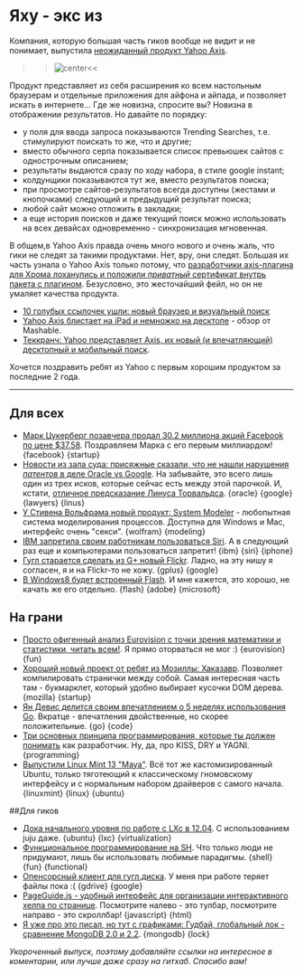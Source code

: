 # Яху - экс из
Компания, которую большая часть гиков вообще не видит и не понимает, выпустила [неожиданный продукт Yahoo Axis](http://axis.yahoo.com/).

>>![center](http://j.mp/MITYib)<<

Продукт представляет из себя расширения ко всем настольным браузерам и отдельные приложения для айфона и айпада, и позволяет искать в интернете... Где же новизна, спросите вы? Новизна в отображении результатов. Но давайте по порядку:

* у поля для ввода запроса показываются Trending Searches, т.е. стимулируют поискать то же, что и другие;
* вместо обычного серпа показывается список превьюшек сайтов с однострочным описанием;
* результаты выдаются сразу по ходу набора, в стиле google instant;
* колдунщики показываются тут же, вместо результатов поиска;
* при просмотре сайтов-результатов всегда доступны (жестами и кнопочками) следующий и предыдущий результат поиска;
* любой сайт можно отложить в закладки;
* а еще история поисков и даже текущий поиск можно использовать на всех девайсах одновременно - синхронизация мгновенная.

В общем,в Yahoo Axis правда очень много нового и очень жаль, что гики не следят за такими продуктами.
Нет, вру, они следят. Большая их часть узнала о Yahoo Axis только потому, что [разработчики axis-плагина для Хрома  лоханулись и положили *приватный* сертификат внутрь пакета с плагином](http://nikcub.appspot.com/posts/yahoo-axis-chrome-extension-leaks-private-certificate-file). Безусловно, это жесточайший фейл, но он не умаляет качества продукта.


* [10 голубых ссылочек ушли: новый браузер и визуальный поиск](http://searchengineland.com/ten-blue-links-be-gone-yahoo-introduces-browser-and-visual-search-experience-axis-122282)
* [Yahoo Axis блистает на iPad и немножко на десктопе](http://mashable.com/2012/05/24/yahoo-axis-hands-on/) - обзор от Mashable.
* [Теккранч: Yahoo представляет Axis, их новый (и впечатляющий) десктопный и мобильный поиск](http://techcrunch.com/2012/05/23/yahoo-axis-search-browser/).

Хочется поздравить ребят из Yahoo с первым хорошим продуктом за последние 2 года. 


-----

## Для всех
* [Марк Цукерберг позавчера продал 30.2 миллиона акций Facebook по цене $37.58](http://www.sec.gov/Archives/edgar/data/1326801/000120919112029812/xslF345X03/doc4.xml). Поздравляем Марка с его первым миллиардом! {facebook} {startup}
* [Новости из зала суда: присяжные сказали, что не нашли нарушения *патентов* в деле Oracle vs Google](http://www.groklaw.net/article.php?story=20120523125023818). На забывайте, это всего лишь один из трех исков, которые сейчас есть между этой парочкой. И, кстати, [отличное предсказание Линуса Торвальдса](https://plus.google.com/102150693225130002912/posts/TZsT2BP3TDh). {oracle} {google} {lawyers} {linus}
* [У Стивена Вольфрама новый продукт: System Modeler](http://blog.wolfram.com/2012/05/23/announcing-wolfram-systemmodeler/) - любопытная система моделирования процессов. Доступна для Windows и Mac, интерфейс очень "секси". {wolfram} {modeling}
* [IBM запретила своим работникам пользоваться Siri](http://www.wired.com/wiredenterprise/2012/05/ibm-bans-siri/). А в следующий раз еще и компьютерами пользоваться запретит! {ibm} {siri} {iphone}
* [Гугл старается сделать из G+ новый Flickr](http://venturebeat.com/2012/05/22/google-wants-to-be-your-new-flickr/). Ладно, на эту нишу я согласен, я и на Flickr-то не хожу. {gplus} {google}
* [В Windows8 будет встроенный Flash](http://arstechnica.com/information-technology/2012/05/windows-8-will-integrate-include-adobe-flash/). И мне кажется, это хорошо, не качать же его отдельно. {flash} {adobe} {microsoft}

## На грани
* [Просто офигенный анализ Eurovision с точки зрения математики и статистики, читать всем!](http://mewo2.github.com/nerdery/2012/05/20/ive-got-eurosong-fever-ted/). Я прямо оторваться не мог :) {eurovision} {fun} 
* [Хороший новый проект от ребят из Мозиллы: Хаказавр](http://www.hackasaurus.org/en-US/). Позволяет компилировать странички между собой. Самая интересная часть там - букмарклет, который удобно выбирает кусочки DOM дерева. {mozilla} {startup}
* [Ян Девис делится своим впечатлением о 5 неделях использования Go](http://blog.iandavis.com/2012/05/23/5-weeks-of-go/). Вкратце - впечатления двойственные, но скорее положительные. {go} {code}
* [Три основных принципа программирования, которые ты должен понимать](http://net.tutsplus.com/tutorials/tools-and-tips/3-key-software-principles-you-must-understand/) как разработчик. Ну, да, про KISS, DRY и YAGNI. {programming}
* [Выпустили Linux Mint 13 "Maya"](http://blog.linuxmint.com/?p=2031). Всё тот же кастомизированный Ubuntu, только тяготеющий к классическому гномовскому интерфейсу и с нормальным набором драйверов с самого начала. {linuxmint} {linux} {ubuntu}


##Для гиков
* [Дока начального уровня по работе с LXc в 12.04](http://www.stgraber.org/2012/05/04/lxc-in-ubuntu-12-04-lts/). С использованием juju даже. {ubuntu} {lxc} {virtualization}
* [Функциональное программирование на SH](http://quasimal.com/posts/2012-05-21-funsh.html). Что только люди не придумают, лишь бы использовать любимые парадигмы. {shell} {fun} {functional}
* [Опенсорсный клиент для гугл.диска](http://www.webupd8.org/2012/05/grive-open-source-google-drive-client.html). У меня при работе теряет файлы пока :( {gdrive} {google}
* [PageGuide.js - удобный интерфейс для организации интерактивного хелпа по странице](http://tracelytics.github.com/pageguide/). Посмотрите налево - это тулбар, посмотрите направо - это скроллбар! {javascript} {html}
* [Я уже про это писал, но тут с графиками: Гудбай, глобальный лок - сравнение MongoDB 2.0 и 2.2](http://blog.serverdensity.com/2012/05/23/goodbye-global-lock-mongodb-2-0-vs-2-2/). {mongodb} {lock}

*Укороченный выпуск, поэтому добавляйте ссылки на интересное в коментарии, или лучше даже сразу на гитхаб. Спасибо вам!*
